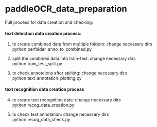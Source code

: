 # paddleOCR_data_preparation
Full process for data creation and checking:

#### text detection data creation process:

1. to create combined data from multiple folders: change necessary dirs <br>
python perfolder_anno_to_combined.py

2. split the combined data into train-test: change necessary dirs <br>
python train_test_split.py

3. to check annotaions after spliting: change necessary dirs <br>
python text_annotation_plotting.py

#### text recognition data creation process
4. to create text recognition data: change necessary dirs <br>
python recog_data_creation.py

5. to check text annotation: change necessary dirs <br>
python recog_data_check.py

